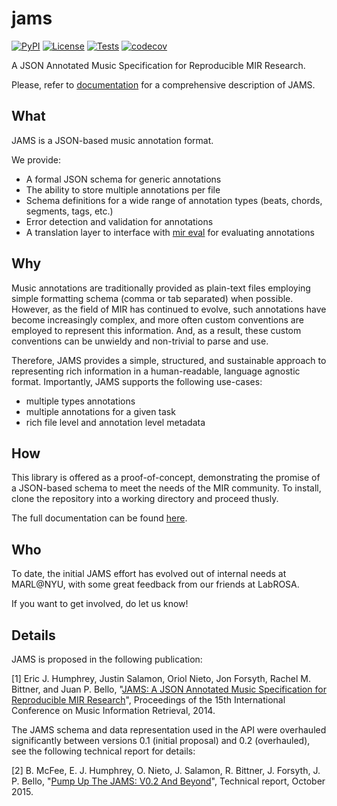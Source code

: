 jams
====
[![PyPI](https://img.shields.io/pypi/v/jams.svg)](https://pypi.python.org/pypi/jams)
[![License](https://img.shields.io/pypi/l/jams.svg)](https://github.com/marl/jams/blob/master/LICENSE.md)
[![Tests](https://github.com/marl/jams/actions/workflows/ci.yml/badge.svg)](https://github.com/marl/jams/actions/workflows/ci.yml)
[![codecov](https://codecov.io/gh/marl/jams/graph/badge.svg?token=dRCLnaNTTO)](https://codecov.io/gh/marl/jams)

A JSON Annotated Music Specification for Reproducible MIR Research.

Please, refer to [documentation](http://jams.readthedocs.io/en/stable/) for a comprehensive
description of JAMS.

What
----
JAMS is a JSON-based music annotation format.

We provide:
* A formal JSON schema for generic annotations
* The ability to store multiple annotations per file
* Schema definitions for a wide range of annotation types (beats, chords, segments, tags, etc.)
* Error detection and validation for annotations
* A translation layer to interface with [mir eval](https://mir-eval.readthedocs.io/latest/)
    for evaluating annotations

Why
----
Music annotations are traditionally provided as plain-text files employing
simple formatting schema (comma or tab separated) when possible. However, as
the field of MIR has continued to evolve, such annotations have become
increasingly complex, and more often custom conventions are employed to
represent this information. And, as a result, these custom conventions can be
unwieldy and non-trivial to parse and use.

Therefore, JAMS provides a simple, structured, and sustainable approach to
representing rich information in a human-readable, language agnostic format.
Importantly, JAMS supports the following use-cases:
* multiple types annotations
* multiple annotations for a given task
* rich file level and annotation level metadata

How
----
This library is offered as a proof-of-concept, demonstrating the promise of a
JSON-based schema to meet the needs of the MIR community. To install, clone the
repository into a working directory and proceed thusly.

The full documentation can be found [here](http://jams.readthedocs.io/en/stable/).

Who
----
To date, the initial JAMS effort has evolved out of internal needs at MARL@NYU,
with some great feedback from our friends at LabROSA.

If you want to get involved, do let us know!

Details
-------
JAMS is proposed in the following publication:

[1] Eric J. Humphrey, Justin Salamon, Oriol Nieto, Jon Forsyth, Rachel M. Bittner,
and Juan P. Bello, "[JAMS: A JSON Annotated Music Specification for Reproducible
MIR Research](http://marl.smusic.nyu.edu/papers/humphrey_jams_ismir2014.pdf)",
Proceedings of the 15th International Conference on Music Information Retrieval,
2014.

The JAMS schema and data representation used in the API were overhauled significantly between versions 0.1 (initial proposal) and 0.2 (overhauled), see the following technical report for details:

[2] B. McFee, E. J. Humphrey, O. Nieto, J. Salamon, R. Bittner, J. Forsyth, J. P. Bello, "[Pump Up The JAMS: V0.2 And Beyond](http://www.justinsalamon.com/uploads/4/3/9/4/4394963/mcfee_jams_ismir_lbd2015.pdf)", Technical report, October 2015.
